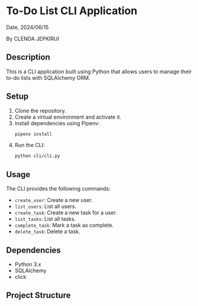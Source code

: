 # To-Do List CLI Application
Date, 2024/06/15

By CLENDA JEPKIRUI

## Description
This is a CLI application built using Python that allows users to manage their to-do lists with SQLAlchemy ORM.

## Setup
1. Clone the repository.
2. Create a virtual environment and activate it.
3. Install dependencies using Pipenv:
    ```bash
    pipenv install
    ```
4. Run the CLI:
    ```bash
    python cli/cli.py
    ```

## Usage
The CLI provides the following commands:

- `create_user`: Create a new user.
- `list_users`: List all users.
- `create_task`: Create a new task for a user.
- `list_tasks`: List all tasks.
- `complete_task`: Mark a task as complete.
- `delete_task`: Delete a task.

## Dependencies
- Python 3.x
- SQLAlchemy
- click

## Project Structure

